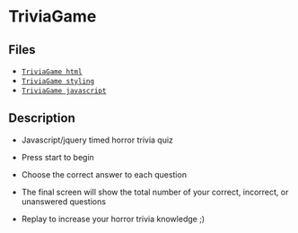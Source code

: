 # TriviaGame

## Files

* [`TriviaGame html`](index.html)
* [`TriviaGame styling`](assets/css/style.css)
* [`TriviaGame javascript`](assets/javascript/app.js)

## Description

* Javascript/jquery timed horror trivia quiz

* Press start to begin

* Choose the correct answer to each question

* The final screen will show the total number of your correct, incorrect, or unanswered questions

* Replay to increase your horror trivia knowledge ;)
